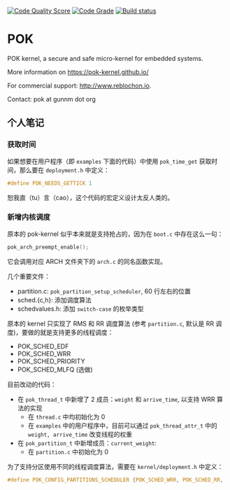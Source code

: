 [![Code Quality Score](https://www.code-inspector.com/project/12/score/svg)](https://www.code-inspector.com/public/project/12/POK/dashboard)
[![Code Grade](https://www.code-inspector.com/project/12/status/svg)](https://www.code-inspector.com/public/project/12/POK/dashboard)
[![Build status](https://travis-ci.org/pok-kernel/pok.svg?master)](https://travis-ci.org/pok-kernel)

POK
===

POK kernel, a secure and safe micro-kernel for embedded systems.

More information on https://pok-kernel.github.io/

For commercial support: http://www.reblochon.io.

Contact: pok at gunnm dot org


## 个人笔记

### 获取时间
如果想要在用户程序（即 `examples` 下面的代码）中使用 `pok_time_get` 获取时间，那么要在 `deployment.h` 中定义：
```c
#define POK_NEEDS_GETTICK 1
```

恕我直（tu）言（cao），这个代码的宏定义设计太反人类的。

### 新增内核调度
原本的 pok-kernel 似乎本来就是支持抢占的，因为在 `boot.c` 中存在这么一句：
```c
pok_arch_preempt_enable();
```
它会调用对应 ARCH 文件夹下的 `arch.c` 的同名函数实现。

几个重要文件：
+ partition.c: `pok_partition_setup_scheduler`, 60 行左右的位置
+ sched.{c,h}: 添加调度算法
+ schedvalues.h: 添加 `switch-case` 的枚举类型

原本的 kernel 只实现了 RMS 和 RR 调度算法 (参考 `partition.c`, 默认是 RR 调度)，要做的就是支持更多的线程调度：
+ POK_SCHED_EDF 
+ POK_SCHED_WRR
+ POK_SCHED_PRIORITY
+ POK_SCHED_MLFQ (选做)

目前改动的代码：
+ 在 `pok_thread_t` 中新增了 2 成员：`weight` 和 `arrive_time`, 以支持 WRR 算法的实现
  - 在 `thread.c` 中均初始化为 0 
  - 在 `examples` 中的用户程序中，目前可以通过 `pok_thread_attr_t` 中的 `weight, arrive_time` 改变线程的权重
+ 在 `pok_partition_t` 中新增成员：`current_weight`:
  - 在 `partition.c` 中初始化为 0 

为了支持分区使用不同的线程调度算法，需要在 `kernel/deployment.h` 中定义：
```c
#define POK_CONFIG_PARTITIONS_SCHEDULER {POK_SCHED_WRR, POK_SCHED_RR, ...}
```